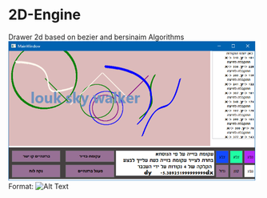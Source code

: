 # 2D-Engine
Drawer 2d based on bezier and bersinaim Algorithms 
![GitHub Logo](https://github.com/louksky/2D-Engine/blob/master/pl.png)
Format: ![Alt Text](url)

